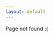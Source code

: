 ```yaml
---
layout: default
---
```


<main class="landing">
  <section class="front-content">
    Page not found :(
  </section>
</main>
